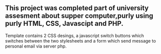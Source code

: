 ## This project was completed part of university assesment about supper computer,purly using purly HTML, CSS, Javascipt and PHP. 

Template contains 2 CSS desings, a javascript switch buttons which switches between the two stylesheets and a form which send message to personal email via server php. 
